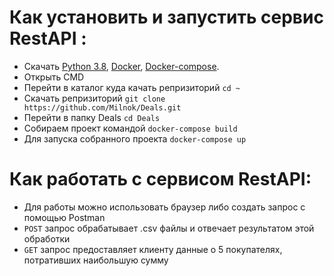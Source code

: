 # Как установить и запустить сервис RestAPI :

- Скачать [Python 3.8](https://www.python.org/downloads/), [Docker](https://docs.docker.com/engine/install/), 
   [Docker-compose](https://docs.docker.com/compose/install/).
- Открыть CMD
- Перейти в каталог куда качать репризиторий `cd ~`
- Скачать репризиторий `git clone https://github.com/Milnok/Deals.git`
- Перейти в папку Deals `cd Deals`
- Собираем проект командой `docker-compose build`
- Для запуска собранного проекта `docker-compose up`

# Как работать с сервисом RestAPI:

- Для работы можно использовать браузер либо создать запрос с помощью Postman
- `POST` запрос обрабатывает .csv файлы и отвечает результатом этой обработки
- `GET` запрос предоставляет клиенту данные о 5 покупателях, потративших наибольшую сумму